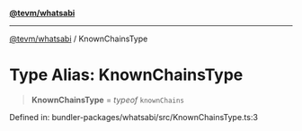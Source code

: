 [**@tevm/whatsabi**](../README.md)

***

[@tevm/whatsabi](../globals.md) / KnownChainsType

# Type Alias: KnownChainsType

> **KnownChainsType** = *typeof* `knownChains`

Defined in: bundler-packages/whatsabi/src/KnownChainsType.ts:3
